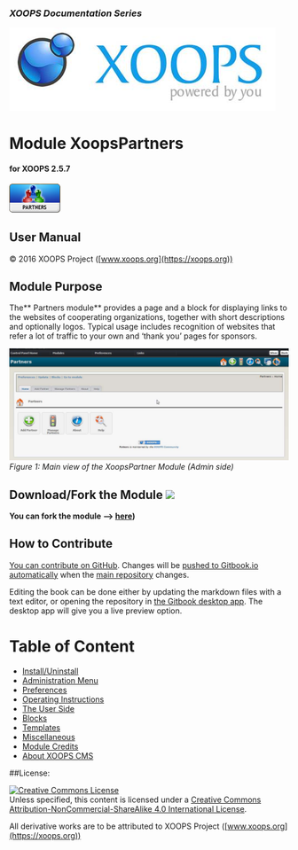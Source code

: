 ### _XOOPS Documentation Series_
![logoXoops.jpg](assets/logoXoops.jpg)

# Module XoopsPartners
#### for XOOPS 2.5.7
      
![logoModule.png](assets/logoModule.png)
  
## User Manual
 
© 2016 XOOPS Project ([www.xoops.org](https://xoops.org)) 
  

## Module Purpose 

 
The** Partners module** provides a page and a block for displaying links to the websites of cooperating organizations, together with short descriptions and optionally logos. Typical usage includes recognition of websites that refer a lot of traffic to your own and ‘thank you’ pages for sponsors.

 
![image001.png](assets/img_3.jpg)  
*Figure 1: Main view of the XoopsPartner Module (Admin side)*

## Download/Fork the Module ![](assets/forkit.png) 

**You can fork the module --> [here](https://github.com/XoopsModules25x/xoopspartners))** 

## How to Contribute

[You can contribute on GitHub](https://github.com/XoopsDocs/partners-tutorial). Changes will be [pushed to Gitbook.io automatically](https://www.gitbook.com/book/xoops/partners-tutorial/activity) when the [main repository](https://github.com/XoopsDocs/partners-tutorial) changes.

Editing the book can be done either by updating the markdown files with a text editor, or opening the repository in [the Gitbook desktop app](https://github.com/GitbookIO/editor/blob/master/README.md). The desktop app will give you a live preview option.

# Table of Content

* [Install/Uninstall](book/1install.md)
* [Administration Menu](book/2administration.md)
* [Preferences](book/3preferences.md)
* [Operating Instructions](book/4operations.md)
* [The User Side](book/5userside.md)
* [Blocks](book/6blocks.md)
* [Templates](book/7templates.md)
* [Miscellaneous](book/8other.md) 
* [Module Credits](book/9credits.md)
* [About XOOPS CMS](book/10aboutxoops.md)

##License:

<a rel="license" href="http://creativecommons.org/licenses/by-nc-sa/4.0/"><img alt="Creative Commons License" style="border-width:0" src="https://i.creativecommons.org/l/by-nc-sa/4.0/88x31.png" /></a><br />Unless specified, this content is licensed under a <a rel="license" href="http://creativecommons.org/licenses/by-nc-sa/4.0/">Creative Commons Attribution-NonCommercial-ShareAlike 4.0 International License</a>.

All derivative works are to be attributed to XOOPS Project ([www.xoops.org](https://xoops.org))

